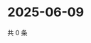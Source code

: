 # 2025-06-09

共 0 条

<!-- BEGIN ZHIHUVIDEO -->
<!-- 最后更新时间 Mon Jun 09 2025 21:26:31 GMT+0800 (China Standard Time) -->

<!-- END ZHIHUVIDEO -->
